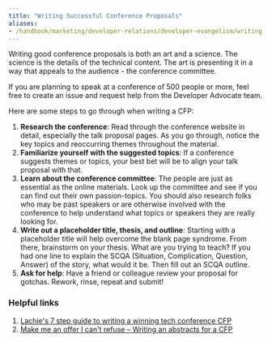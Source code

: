 ```yaml
---
title: "Writing Successful Conference Proposals"
aliases:
- /handbook/marketing/developer-relations/developer-evangelism/writing-cfps/index.html
---
```


Writing good conference proposals is both an art and a science. The science is the details of the technical content. The art is presenting it in a way that appeals to the audience - the conference committee.

If you are planning to speak at a conference of 500 people or more, feel free to create an issue and request help from the Developer Advocate team.

Here are some steps to go through when writing a CFP:

1. **Research the conference**: Read through the conference website in detail, especially the talk proposal pages. As you go through, notice the key topics and reoccurring themes throughout the material.
2. **Familiarize yourself with the suggested topics**: If a conference suggests themes or topics, your best bet will be to align your talk proposal with that.
3. **Learn about the conference committee**: The people are just as essential as the online materials. Look up the committee and see if you can find out their own passion-topics. You should also research folks who may be past speakers or are otherwise involved with the conference to help understand what topics or speakers they are really looking for.
4. **Write out a placeholder title, thesis, and outline**: Starting with a placeholder title will help overcome the blank page syndrome. From there, brainstorm on your thesis. What are you trying to teach? If you had one line to explain the SCQA (Situation, Complication, Question, Answer) of the story, what would it be. Then fill out an SCQA outline.
5. **Ask for help**: Have a friend or colleague review your proposal for gotchas. Rework, rinse, repeat and submit!

### Helpful links

1. [Lachie's 7 step guide to writing a winning tech conference CFP](https://medium.com/@LachlanEvenson/lachies-7-step-guide-to-writing-a-winning-tech-conference-cfp-4fa36a0d2672)
2. [Make me an offer I can't refuse – Writing an abstracts for a CFP](https://blog.ndcconferences.com/make-me-an-offer-i-cant-refuse-writing-an-abstracts-for-a-cfp/)

